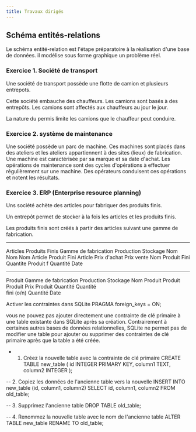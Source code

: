 ```yaml
---
title: Travaux dirigés
---
```


## Schéma entités-relations

Le schéma entité-relation est l'étape préparatoire à la réalisation d'une base de données. il modélise sous forme graphique un problème réel.


### Exercice 1. Société de transport

Une société de transport possède une flotte de camion et plusieurs entrepots. 

Cette société embauche des chauffeurs. Les camions sont basés à des entrepôts. Les camions sont affectés aux chauffeurs au jour le jour.

La nature du permis limite les camions que le chauffeur peut conduire.

### Exercice 2. système de maintenance

Une société possède un parc de machine. Ces machines sont placés dans des ateliers et les ateliers appartiennent à des sites (lieux) de fabrication. Une machine est caractérisée par sa marque et sa date d'achat. Les opérations de maintenance sont des cycles d'opérations à effectuer régulièrement sur une machine. Des opérateurs conduisent ces opérations et notent les résultats.

### Exercice 3. ERP (Enterprise resource planning)

Uns société achète des articles pour fabriquer des produits finis. 

Un entrepôt permet de stocker à la fois les articles et les produits finis.

Les produits finis sont créés à partir des articles suivant une gamme de fabrication.

*****
Articles       Produits Finis        Gamme de fabrication     Production       Stockage
Nom            Nom                   Nom Article              Produit Fini     Article
Prix d'achat   Prix vente            Nom Produit Fini         Quantite         Produit f
                                     Quantité                 Date

******       
Produit          Gamme de fabrication      Production         Stockage
Nom              Produit                   Produit            Produit
Prix             Produit                   Quantité           Quantité     
fini (o/n)       Quantité                  Date

Activer les contraintes dans SQLite
PRAGMA foreign_keys = ON;

vous ne pouvez pas ajouter directement une contrainte de clé primaire à une table existante dans SQLite après sa création. Contrairement à certaines autres bases de données relationnelles, SQLite ne permet pas de modifier une table pour ajouter ou supprimer des contraintes de clé primaire après que la table a été créée.

- 1. Créez la nouvelle table avec la contrainte de clé primaire
CREATE TABLE new_table (
    id INTEGER PRIMARY KEY,
    column1 TEXT,
    column2 INTEGER
);

-- 2. Copiez les données de l'ancienne table vers la nouvelle
INSERT INTO new_table (id, column1, column2)
SELECT id, column1, column2 FROM old_table;

-- 3. Supprimez l'ancienne table
DROP TABLE old_table;

-- 4. Renommez la nouvelle table avec le nom de l'ancienne table
ALTER TABLE new_table RENAME TO old_table;
